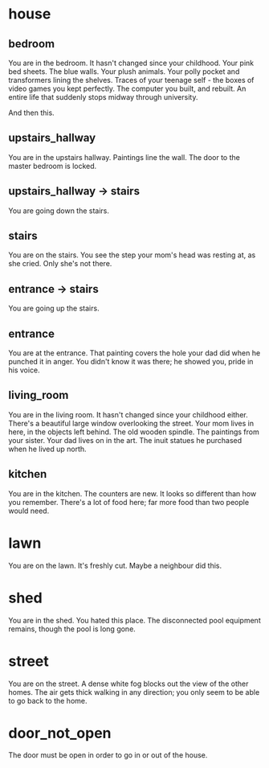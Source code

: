 # house

## bedroom

You are in the bedroom. It hasn't changed since your childhood. Your pink
bed sheets. The blue walls. Your plush animals. Your polly pocket and 
transformers lining the shelves. Traces of your teenage self - the boxes
of video games you kept perfectly. The computer you built, and rebuilt.
An entire life that suddenly stops midway through university.

And then this.

## upstairs_hallway

You are in the upstairs hallway. Paintings line the wall. The door
to the master bedroom is locked.

## upstairs_hallway -> stairs

You are going down the stairs.

## stairs

You are on the stairs. You see the step your mom's head was resting at,
as she cried. Only she's not there. 

## entrance -> stairs

You are going up the stairs.

## entrance

You are at the entrance. That painting covers the hole your dad did when
he punched it in anger. You didn't know it was there; he showed you, pride
in his voice.

## living_room

You are in the living room. It hasn't changed since your childhood either.
There's a beautiful large window overlooking the street. Your mom lives in
here, in the objects left behind. The old wooden spindle. The paintings from
your sister. Your dad lives on in the art. The inuit statues he purchased when
he lived up north.

## kitchen

You are in the kitchen. The counters are new. It looks so different than 
how you remember. There's a lot of food here; far more food than two people
would need.

# lawn

You are on the lawn. It's freshly cut. Maybe a neighbour did this.

# shed

You are in the shed. You hated this place. The disconnected pool equipment 
remains, though the pool is long gone. 

# street

You are on the street. A dense white fog blocks out the view of the other
homes. The air gets thick walking in any direction; you only seem to be
able to go back to the home.

# door_not_open

The door must be open in order to go in or out of the house.